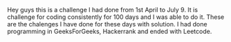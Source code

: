 Hey guys this is a challenge I had done from 1st April to July 9. 
It is challenge for coding consistently for 100 days and I was able to do it.
These are the chalenges I have done for these days with solution.
I had done programming in GeeksForGeeks, Hackerrank and ended with Leetcode.
